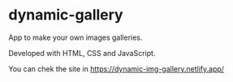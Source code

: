 # dynamic-gallery
App to make your own images galleries. 

Developed with HTML, CSS and JavaScript. 

You can chek the site in https://dynamic-img-gallery.netlify.app/
